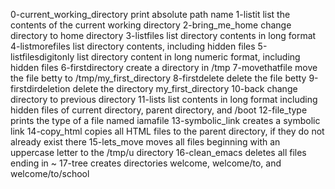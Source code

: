 0-current_working_directory print absolute path name
1-listit list the contents of the current working directory
2-bring_me_home change directory to home directory
3-listfiles list directory contents in long format
4-listmorefiles list directory contents, including hidden files
5-listfilesdigitonly list directory content in long numeric format, including hidden files
6-firstdirectory create a directory in /tmp
7-movethatfile move the file betty to /tmp/my_first_directory
8-firstdelete delete the file betty
9-firstdirdeletion delete the directory my_first_directory
10-back change directory to previous directory
11-lists list contents in long format including hidden files of current directory, parent directory, and /boot
12-file_type prints the type of a file named iamafile
13-symbolic_link creates a symbolic link
14-copy_html copies all HTML files to the parent directory, if they do not already exist there
15-lets_move moves all files beginning with an uppercase letter to the /tmp/u directory
16-clean_emacs deletes all files ending in ~
17-tree creates directories welcome, welcome/to, and welcome/to/school
